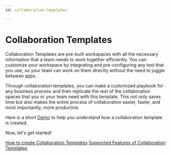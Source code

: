 ```yaml
---
id: collaboration-templates

---
```

# Collaboration Templates

Collaboration Templates are pre-built workspaces with all the necessary information that a team needs to work together efficiently.
You can customize your workspace by integrating and pre-configuring any tool that you use, so your team can work on them directly without the need to juggle between apps.

Through collaboration templates, you can make a customized playbook for any business process and then replicate the rest of the collaboration spaces that you or your team need with this template. This not only saves time but also makes the entire process of collaboration easier, faster, and most importantly, more productive.

Here is a short [Demo](https://nbold.co/wp-content/uploads/2022/04/Create-Collaboration-Template-Demo-Center.mp4) to help you understand how a collaboration template is created.

Now, let's get started!

[How to create Collaboration Templates](https://docs.nbold.co/collaboration-templates/create-a-new-collaboration-template)
[Supported Features of Collaboration Templates](https://docs.nbold.co/collaboration-templates/supported-features)
